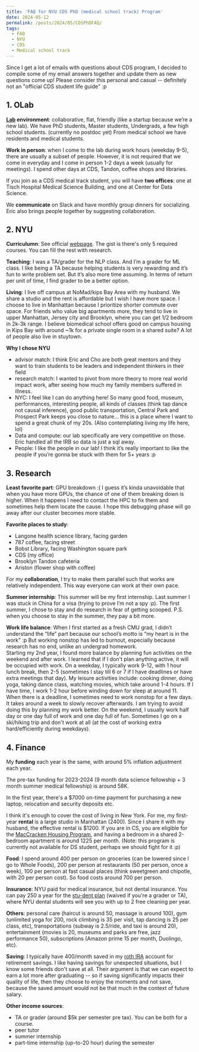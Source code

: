 ```yaml
---
title: 'FAQ for NYU CDS PhD (medical school track) Program'
date: 2024-05-12
permalink: /posts/2024/05/CDSPhDFAQ/
tags:
  - FAQ
  - NYU
  - CDS
  - Medical school track
---
```


Since I get a lot of emails with questions about CDS program, I decided to compile some of my email answers together and update them as new questions come up!
Please consider this personal and casual -- definitely not an "official CDS student life guide" :p

## 1. OLab

**[Lab](https://www.nyuolab.org/) environment**: collaborative, flat, friendly (like a startup because we’re a new lab). We have PhD students, Master students, Undergrads, 
a few high school students. (currently no postdoc yet) From medical school we have residents and medical students.

**Work in person**: when I come to the lab during work hours (weekday 9-5), there are usually a subset of people. However, it is not required that we come in everyday and I come in person 1-2 days a week (usually for meetings). I spend other days at CDS, Tandon, coffee shops and libraries. 

If you join as a CDS medical track student, you will have **two offices**: one at Tisch Hospital Medical Science Building, and one at Center for Data Science.

We **communicate** on Slack and have monthly group dinners for socializing. Eric also brings people together by suggesting collaboration.

## 2. NYU

**Curriculumn**: See official [webpage](https://cds.nyu.edu/phd-curriculum-info/). The gist is there's only 5 required courses. You can fill the rest with research. 

**Teaching**: I was a TA/grader for the NLP class. And I’m a grader for ML class. I like being a TA because helping students is very rewarding and it’s fun to write problem set. But it’s also more time assuming. In terms of return per unit of time, I find grader to be a better option. 

**Living**: I live off campus at NoMad/kips Bay Area with my husband. We share a studio and the rent is affordable but I wish I have more space. I choose to live in Manhattan because I prioritize shorter commute over space. For friends who value big apartments more, they tend to live in upper Manhattan, Jersey city and Brooklyn, where you can get 1/2 bedroom in 2k-3k range. I believe biomedical school offers good on campus housing in Kips Bay with around ~1k for a private single room in a shared suite? A lot of people also live in stuytown.

**Why I chose NYU**
- advisor match: I think Eric and Cho are both great mentors and they want to train students to be leaders and independent thinkers in their field
- research match: I wanted to pivot from more theory to more real world impact work, after seeing how much my family members suffered in illness.
- NYC: I feel like I can do anything here! So many good food, museum, performances, interesting  people, all kinds of classes (think tap dance not causal inference), good public transportation, Central Park and Prospect Park keeps you close to nature… this is a place where I want to spend a great chunk of my 20s. (Also contemplating living my life here, lol)
- Data and compute: our lab specifically are very competitive on those. Eric handled all the IRB so data is just a sql away. 
- People: I like the people in our lab! I think it’s really important to like the people if you’re gonna be stuck with them for 5+ years :p 

## 3. Research 

**Least favorite part**: GPU breakdown :( I guess it’s kinda unavoidable that when you have more GPUs, the chance of one of them breaking down is higher. When it happens I need to contact the HPC to fix them and sometimes help them locate the cause. I hope this debugging phase will go away after our cluster becomes more stable.

**Favorite places to study**: 
- Langone health science library, facing garden
- 787 coffee, facing street
- Bobst Library, facing Washington square park 
- CDS (my office)
- Brooklyn Tandon cafeteria
- Ariston (flower shop with coffee)

For my **collaboration**, I try to make them parallel such that works are relatively independent. This way everyone can work at their own pace.

**Summer internship**: This summer will be my first internship. Last summer I was stuck in China for a visa (trying to prove I’m not a spy :p). The first summer, 
I chose to stay and do research in fear of getting scooped. P.S. when you choose to stay in the summer, they pay a bit more.

**Work life balance**: When I first started as a fresh CMU grad, I didn’t understand the “life” part because our school’s motto is “my heart is in the work” :p But working nonstop has led to burnout, especially because research has no end, unlike an undergrad homework.  
Starting my 2nd year, I found more balance by planning fun activities on the weekend and after work. I learned that if I don't plan anything active, it will be occupied with work.
On a weekday, I typically work 9-12, with 1 hour lunch break, then 2-5 (sometimes I stay till 6 or 7 if I have deadlines or have extra meetings that day). 
My leisure activities include: cooking dinner, doing yoga, taking dance class, watching movies, which take around 1-4 hours. 
If I have time, I work 1-2 hour before winding down for sleep at around 11.
When there is a deadline, I sometimes need to work nonstop for a few days. It takes around a week to slowly recover afterwards. I am trying to avoid doing this by planning my work better. 
On the weekend, I usually work half day or one day full of work and one day full of fun. Sometimes I go on a ski/hiking trip and don't work at all (at the cost of working extra hard/efficiently during weekdays). 

## 4. Finance

My **funding** each year is the same, with around 5% inflation adjustment each year. 

The pre-tax funding for 2023-2024 (9 month data science fellowship + 3 month summer medical fellowship) is around 58K. 

In the first year, there's a \$7000 on-time payment for purchasing a new laptop, relocation and security deposits etc.

I think it's enough to cover the cost of living in New York. 
For me, my first-year **rental** is a large studio in Manhattan (2400). Since I share it with my husband, the effective rental is \$1200. 
If you are in CS, you are eligible for the [MacCracken Housing Program](https://gsas.nyu.edu/admissions/financial-aid/general-graduate-housing-information/maccracken-housing-program-for-doctoral-students.html), 
and having a bedroom in a shared 2-bedroom apartment is around 1225 per month.
(Note: this program is currently not available for DS student, perhaps we should fight for it :p)

**Food**: I spend around 400 per person on groceries (can be lowered since I go to Whole Foods), 200 per person at restaurants (50 per person, once a week), 100 per person at fast casual places (think sweetgreen and chipotle, with 20 per person cost). So food costs around 700 per person.

**Insurance**: NYU paid for medical insurance, but not dental insurance. You can pay 250 a year for the [stu-dent plan](https://dental.nyu.edu/patientcare/stu-dent-plan.html) (waived if you're a grader or TA),
where NYU dental students will see you with up to 2 free cleaning per year.

**Others**: personal care (haircut is around 50, massage is around 100), gym (unlimited yoga for 200, rock climbing is 35 per visit, tap dancing is 25 per class, etc), transportations (subway is 2.5/ride, and taxi is around 20), entertainment (movies is 20, museums and parks are free, jazz performance 50), subscriptions (Amazon prime 15 per month, Duolingo, etc). 

**Saving**: I typically have 400/month saved in my [roth IRA](https://pfforphds.com/roth-ira-graduate-school/) account for retirement savings. 
I like having savings for unexpected situations, but I know some friends don't save at all. 
Their argument is that we can expect to earn a lot more after graduating -- so if saving significantly impacts their quality of life, then they choose to enjoy the moments and not save, because the saved amount would not be that much in the context of future salary.

**Other income sources**:
- TA or grader (around \$5k per semester pre tax). You can be both for a course.
- peer tutor
- summer internship
- part-time internship (up-to-20 hour) during the semester

